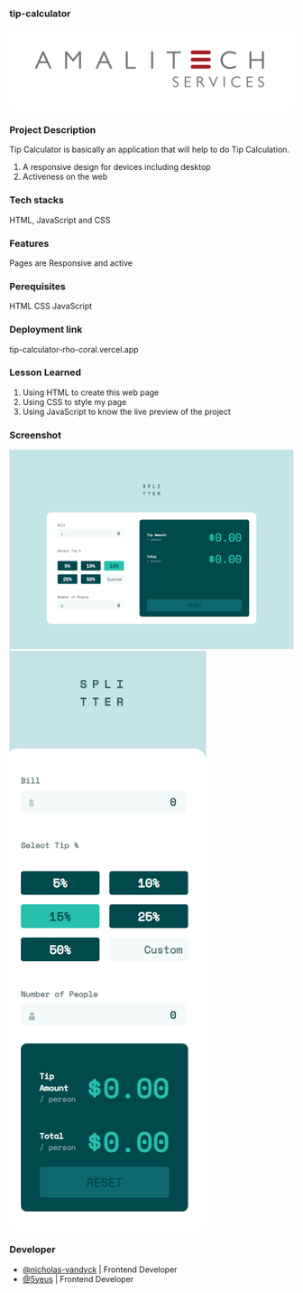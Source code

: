 ### tip-calculator
![Amalitech](./amalitech.jpeg)


### Project Description
Tip Calculator is basically an application that will help to do Tip Calculation. 

1. A responsive design for devices including desktop
2. Activeness on the web

### Tech stacks
HTML, JavaScript and CSS

### Features
 Pages are Responsive and active

### Perequisites
HTML
CSS
JavaScript

### Deployment link
tip-calculator-rho-coral.vercel.app

### Lesson Learned
1. Using HTML to create this web page
2. Using CSS to style my page
3. Using JavaScript to know the live preview of the project

### Screenshot
![Desktop](./Desktop.png)
![Mobile](./Mobile.png)
### Developer 
- [@nicholas-vandyck](https://github.com/nicholas-vandyck) | Frontend Developer
- [@5yeus](https://github.com/5yeus) | Frontend Developer
